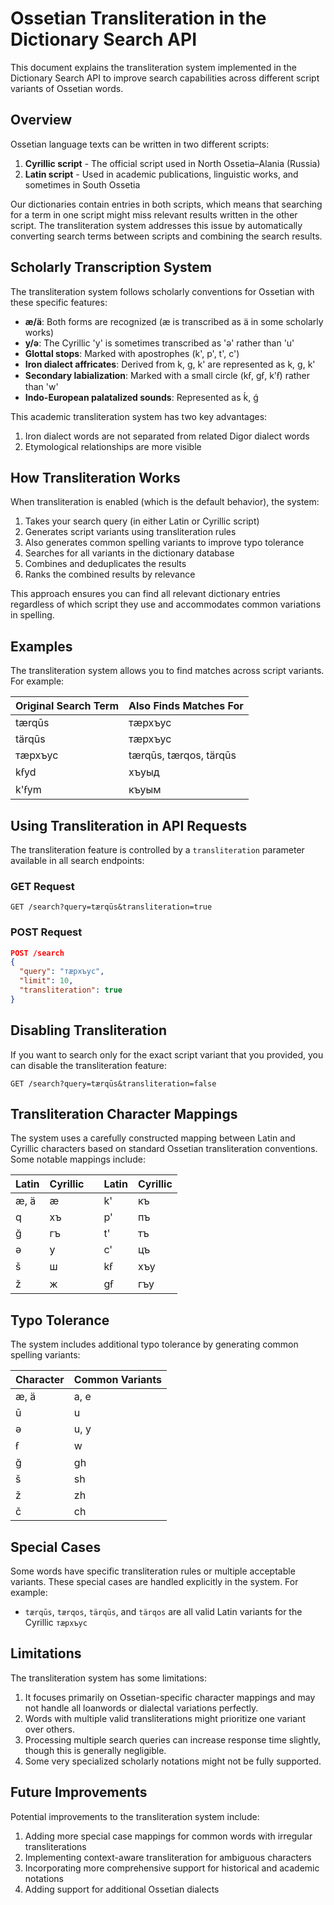 # Ossetian Transliteration in the Dictionary Search API

This document explains the transliteration system implemented in the Dictionary Search API to improve search capabilities across different script variants of Ossetian words.

## Overview

Ossetian language texts can be written in two different scripts:

1. **Cyrillic script** - The official script used in North Ossetia–Alania (Russia)
2. **Latin script** - Used in academic publications, linguistic works, and sometimes in South Ossetia

Our dictionaries contain entries in both scripts, which means that searching for a term in one script might miss relevant results written in the other script. The transliteration system addresses this issue by automatically converting search terms between scripts and combining the search results.

## Scholarly Transcription System

The transliteration system follows scholarly conventions for Ossetian with these specific features:

- **æ/ä**: Both forms are recognized (æ is transcribed as ä in some scholarly works)
- **у/ә**: The Cyrillic 'у' is sometimes transcribed as 'ә' rather than 'u'
- **Glottal stops**: Marked with apostrophes (k', p', t', c')
- **Iron dialect affricates**: Derived from k, g, k' are represented as k, g, k'
- **Secondary labialization**: Marked with a small circle (kẜ, gẜ, k'ẜ) rather than 'w'
- **Indo-European palatalized sounds**: Represented as ḱ, ǵ

This academic transliteration system has two key advantages:
1. Iron dialect words are not separated from related Digor dialect words
2. Etymological relationships are more visible

## How Transliteration Works

When transliteration is enabled (which is the default behavior), the system:

1. Takes your search query (in either Latin or Cyrillic script)
2. Generates script variants using transliteration rules
3. Also generates common spelling variants to improve typo tolerance
4. Searches for all variants in the dictionary database
5. Combines and deduplicates the results
6. Ranks the combined results by relevance

This approach ensures you can find all relevant dictionary entries regardless of which script they use and accommodates common variations in spelling.

## Examples

The transliteration system allows you to find matches across script variants. For example:

| Original Search Term | Also Finds Matches For |
|----------------------|------------------------|
| tærqūs               | тæрхъус                |
| tärqūs               | тæрхъус                |
| тæрхъус              | tærqūs, tærqos, tärqūs |
| kẜyd                 | хъуыд                  |
| k'ẜym                | къуым                  |

## Using Transliteration in API Requests

The transliteration feature is controlled by a `transliteration` parameter available in all search endpoints:

### GET Request

```
GET /search?query=tærqūs&transliteration=true
```

### POST Request

```json
POST /search
{
  "query": "тæрхъус",
  "limit": 10,
  "transliteration": true
}
```

## Disabling Transliteration

If you want to search only for the exact script variant that you provided, you can disable the transliteration feature:

```
GET /search?query=tærqūs&transliteration=false
```

## Transliteration Character Mappings

The system uses a carefully constructed mapping between Latin and Cyrillic characters based on standard Ossetian transliteration conventions. Some notable mappings include:

| Latin | Cyrillic |  | Latin | Cyrillic |
|-------|----------|-|-------|----------|
| æ, ä  | æ        |  | k'    | къ       |
| q     | хъ       |  | p'    | пъ       |
| ğ     | гъ       |  | t'    | тъ       |
| ә     | у        |  | c'    | цъ       |
| š     | ш        |  | kẜ    | хъу      |
| ž     | ж        |  | gẜ    | гъу      |

## Typo Tolerance

The system includes additional typo tolerance by generating common spelling variants:

| Character | Common Variants |
|-----------|----------------|
| æ, ä      | a, e           |
| ū         | u              |
| ә         | u, y           |
| ẜ         | w              |
| ğ         | gh             |
| š         | sh             |
| ž         | zh             |
| č         | ch             |

## Special Cases

Some words have specific transliteration rules or multiple acceptable variants. These special cases are handled explicitly in the system. For example:

- `tærqūs`, `tærqos`, `tärqūs`, and `tärqos` are all valid Latin variants for the Cyrillic `тæрхъус`

## Limitations

The transliteration system has some limitations:

1. It focuses primarily on Ossetian-specific character mappings and may not handle all loanwords or dialectal variations perfectly.
2. Words with multiple valid transliterations might prioritize one variant over others.
3. Processing multiple search queries can increase response time slightly, though this is generally negligible.
4. Some very specialized scholarly notations might not be fully supported.

## Future Improvements

Potential improvements to the transliteration system include:

1. Adding more special case mappings for common words with irregular transliterations
2. Implementing context-aware transliteration for ambiguous characters
3. Incorporating more comprehensive support for historical and academic notations
4. Adding support for additional Ossetian dialects 